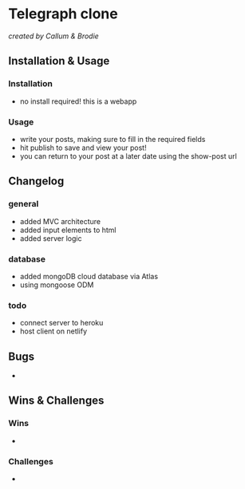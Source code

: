 # Telegraph clone
*created by Callum & Brodie*

## Installation & Usage

### Installation
- no install required! this is a webapp
### Usage
- write your posts, making sure to fill in the required fields
- hit publish to save and view your post!
- you can return to your post at a later date using the show-post url


## Changelog

### general 
- added MVC architecture
- added input elements to html
- added server logic

### database
- added mongoDB cloud database via Atlas
- using mongoose ODM

### todo 
- connect server to heroku
- host client on netlify

## Bugs
- 


## Wins & Challenges

### Wins
- 

### Challenges
- 